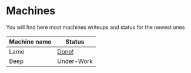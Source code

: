 # Machines
You will find here most machines writeups and status for the newest ones

Machine name | Status
------------ | -------------
Lame | [Done!](https://github.com/electronicbots/HackTheBox/tree/master/Machines/Lame "title")
Beep | Under-Work
